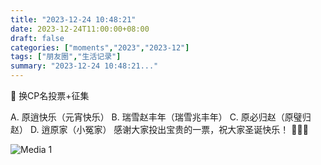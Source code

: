```yaml
---
title: "2023-12-24 10:48:21"
date: 2023-12-24T11:00:00+08:00
draft: false
categories: ["moments","2023","2023-12"]
tags: ["朋友圈","生活记录"]
summary: "2023-12-24 10:48:21..."
---
```


🔲 换CP名投票+征集

A. 原逍快乐（元宵快乐）
B. 瑞雪赵丰年（瑞雪兆丰年）
C. 原必归赵（原璧归赵）
D. 逍原家（小冤家）
​
​感谢大家投出宝贵的一票，祝大家圣诞快乐！
​🎄​🎄​🎄

![Media 1](/Moments/photos/2023-12-24/202312241048210.jpg)

